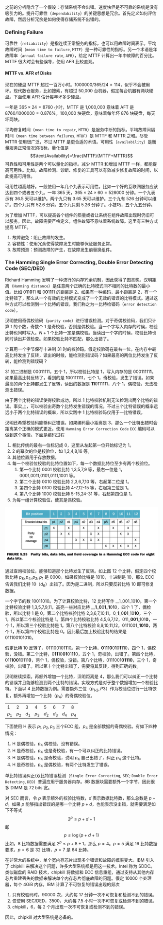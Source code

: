 之前的分析隐含了一个假设：存储系统不会出错。速度快但是不可靠的系统是没有吸引力的。提升可靠性（`dependability`）的关键思想是冗余。首先定义如何评估故障，然后分析冗余是如何使得存储系统不出错的。

### Defining Failure
可靠性（`reliability`）是指连续正常服务的指标，也可以用故障时间表示。平均故障时间（`mean time to failure`, `MTTF`）是一种可靠性的指标。另一个术语是年故障率（`annual failure rate`, `AFR`），给定 MTTF 计算出一年中故障的百分比。MTTF 很大时会有些误导，使用 AFR 比较直观。

#### MTTF vs. AFR of Disks
现在的硬盘 MTTF 超过一百万小时。$1000000/365/24=114$，似乎不会被用坏。现代数仓服务，比如搜索，有超过 50,000 台机器，假定每台机器有两块硬盘。下面使用 AFR 估计每年坏多少硬盘。

一年是 $365\times 24=8760$ 小时，MTTF 是 1,000,000 意味着 AFT 是 $8760/1000000=0.876\%$。100,000 块硬盘，意味着每年坏 876 块硬盘，每天坏两块。

平均修复时间（`mean time to repair`, `MTTR`）是服务中断的指标。平均故障间隔时间（`mean time between failures`, `MTBF`）是 MTTF 和 MTTR 之和。尽管 MTTR 使用很广泛，不过 MTTF 是更合适的术语。可用性（`availability`）是衡量服务正常情况的指标，量化值是
$$\text{Availability}=\frac{MTTF}{MTTF+MTTR}$$
可靠性和可用性是两个可以量化的指标。减少 MTTR 和增加 MTTF 一样，都能提高可用性。比如，故障检测、诊断、修复的工具可以有效减少修复故障的时间，以此提高可用性。

可用性越高越好。一般使用一年几个九表示可用性。比如一个好的互联网服务应该达到四个或者五个九。一年 365 天，$365\times 24\times 60=526000$ 分钟。一个九表示有 36.5 天可以维护。两个九只有 3.65 天可以维护。三个九有 526 分钟可以维护。四个九只有 52.6 分钟。五个九只剩 5.26 分钟了。小技巧，五个九五分钟。

为了增加 MTTF，可以提高各个组件的质量或者让系统在组件故障出现时仍旧可以服务。因此，故障需要严格定义，组件故障不意味着系统故障。这里有三种方式提高 MTTF。

1. 故障避免：阻止故障的发生。
2. 容错性：使用冗余使得故障发生时能够保证服务正常。
3. 故障预测：预测故障的产生，在故障发生前替换组件。

### The Hamming Single Error Correcting, Double Error Detecting Code (SEC/DED)
Richard Hamming 发明了一种流行的内存冗余机制，因此获得了图灵奖。汉明距离（`Hamming distance`）是任意两个正确的比特模式间不相同的比特数的最小值。比如 0**1**1**0**11 和 0**0**1**1**11 的距离是 2。如果有一种编码，最小距离是 2，有一个比特错了，那么从一个有效的比特模式变成了一个无效的错误的比特模式。通过这种方式可以检测到一个比特的错误，我们称之为一比特检错码（`error detection code`）。

汉明使用奇偶校验码（`parity code`）进行错误检测。对于奇偶校验码，我们只计算 1 的个数，奇数个 1 是奇校验，否则是偶校验。当一个字写入内存的时候，校验比特也同时写入。$N+1$ 个比特一定是偶校验。当读出一个字的时候，校验比特也同时读出并做检查。如果校验比特不匹配，那么出错了。

计算用一个字节保存十进制 31 时的校验码。假定校验码在最右一位。在内存中最高比特发生了反转，读出的时候，能检测到错误码？如果最高的两位比特发生了反转，能检测到错误码？

31 的二进制是 00011111，五个 1，所以校验比特是 1，写入内存的是 00011111**1**。如果最高比特反转了，看到的是 **1**00111111，七个 1，奇校验，发生了错误。如果最高的两个比特都发生了反转，读出的数据是 **11**0111111，八个 1，偶校验，无法检测出错误。

由于两个比特的错误使得校验成功，所以 1 比特校验机制无法检测出两个比特的错误。事实上，可以校验出奇数个比特发生错误的情况。不过三个比特错误的概率远远小于两个比特错误的概率，所以实践中 1 比特校验码仅用于一比特错误。

汉明还希望校验码能够纠正错误。如果编码最小距离是 3，那么一个比特出错时会距离某个正确的模式更近。使用 `Hamming Error Correction Code` `ECC` 编码可以做到这个事情。下面是编码过程

1. 相比传统的最右一位标记成 0，这里从左起第一位开始标记为 1。
2. 2 的幂次的位是校验位，如 1,2,4,8,16 等。
3. 其他位置用于存放数据。
4. 每一个校验位校验的比特位置如下，每一个数据比特位至少有两个校验位。
    1. 第一个比特 0001 校验比特 1,3,5,7,9 等，最右一位是 1，0001,0011,0101,0111,1001 等。
    2. 第二个比特 0010 校验比特 2,3,6,7,10 等，右起第二位是 1。
    3. 第四个比特 0100 校验比特 4-7,12-15 等，右起第三位是 1。
    4. 第八个比特 1000 校验比特 5-15,24-31 等，右起第四位是 1。
5. 为每一组计算校验位，使其是偶校验。

![](0501.png)

通过查询校验位，能够知道那个比特发生了反转。如上图 12 个比特，假定四个校验比特 $p_8,p_4,p_2,p_1$ 是 0000。如果校验比特是 1010，十进制是 10，那么 ECC 告诉我们比特 10（$d_6$）出错了。因为是二进制，所以只要反转比特 10 即可修复数据。

一个字节的数 10011010。为了计算校验比特，12 比特写作 __1_001_1010。第一个比特校验比特 1,3,5,7,9,11，高亮一些对应比特 __**1**_**0**0**1**\_**1**0**1**0，四个 1 了，偶检验，所以比特 1 是 0。第二个比特校验比特 2,3,6,7,10,11，0\_**1**_0**01**_10**10**，三个 1，所以第二个校验比特是 1。第四个比特校验比特 4,5,6,7,12，011\_**001**_101**0**，一个 1，所以第三个校验比特是 1。第八个比特校验 8,9,10,11,12，0111001\_**1010**，两个 1，所以第四个校验比特是 0。因此最后加上校验比特的结果是 011100101010。

假定比特 10 反转了，011100101**1**10。第一个比特，**0**1**1**1**0**0**1**0**1**1**1**0，四个 1，偶校验，没错。第二个比特，0**11**10**01**01**11**0，五个 1，奇校验，出错了。第四个比特，011**1001**0111**0**，两个 1，偶校验，没错。第八个比特，0111001**01110**，三个 1，奇校验，出错了。所以第十个比特出错了，需要将其反转，得到正确的数。

汉明继续探索。再额外增加一个比特，汉明距离是 4，那么我们可以纠正一个比特的错误并且能够检测到两个比特的错误。实现方式是对于整个数据增加一个校验比特。下面以 4 比特数据为例。需要额外三位（$p_1,_2,P3$）作为校验位进行一比特恢复，额外再增加一个比特（$p_4$）的奇偶校验位。

|||||||||
|--|--|--|--|--|--|--|--|
| 1 | 2 | 3 | 4 | 5 | 6 | 7 | 8 |
| $p_1$ | $p_2$ | $d_1$ | $p_3$ | $d_2$ | $d_3$ | $d_4$ | $p_4$ |

下面使用 H 表示 $p_1,p_2,p_3$ 三个ECC 组，$p_4$ 是全部数据的奇偶校验。有如下四种情况：

1. H 是偶校验，$p_4$ 偶校验，没有错误。
2. H 是奇校验，$p_4$ 也是奇校验，有一个可以纠正的比特错误。
3. H 是偶校验，$p_4$ 是奇校验，说明 $p_4$ 自己出错了，纠正 $p_4$ 这个比特。
4. H 是奇校验，$p_4$ 是偶校验，有两个比特发生了错误。

单比特错误纠正/双比特错误检测（`Single Error Correcting`, `SEC`; `Double Error Detecting`, `DED`）普遍应用于服务器内存。8B 数据块需要额外一个字节，因此很多 DIMM 是 72 bits 宽。

对 SEC 而言，令 $p$ 表示额外的校验比特数，$d$ 表示数据比特数，那么总数是 $p+d$。如果 $p$ 能够指出错误的是哪一个比特 $p+d$，也能表示没出错，就需要满足如下不等式
$$2^p\leq p+d+1$$
即
$$p\leq\log(p+d+1)$$
比如，8 比特数据需要满足 $2^p\leq p+8+1$，那么 $p=4$。$p=5$ 满足 16 比特数据要求，$p=6$ 是 32 比特，$p=7$ 是 64 比特。

在非常大的系统中，单个宽内存芯片出现多个错误和故障的概率变大。IBM 引入了 chipkill 来解决这个问题，许多大型系统都是用这一技术。Intel 称为 SDDC。类似磁盘的 RAID 技术，chipkill 将数据和 ECC 信息重组，通过支持从其他内存芯片重建丢失的数据来解决单个内​​存芯片彻底故障的问题。假定 10000 个处理器，每个 4GiB 内存，IBM 计算了不可恢复的错误出现的频次

1. 只有校验码时，90000 次，大约每 17 分钟一次不可恢复和检测不到的错误。
2. 仅使用 SEC/DED，3500，大约每 7.5 小时一次不可恢复或检测不到的错误。
3. chipkill，6，每 2 个月出现一次不可恢复或检测不到的错误。

因此，chipkill 对大型系统是必备的。
